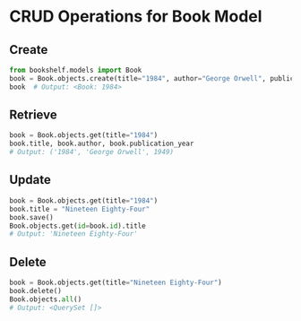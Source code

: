 # CRUD Operations for Book Model

## Create
```python
from bookshelf.models import Book
book = Book.objects.create(title="1984", author="George Orwell", publication_year=1949)
book  # Output: <Book: 1984>
```

## Retrieve
```python
book = Book.objects.get(title="1984")
book.title, book.author, book.publication_year
# Output: ('1984', 'George Orwell', 1949)
```

## Update
```python
book = Book.objects.get(title="1984")
book.title = "Nineteen Eighty-Four"
book.save()
Book.objects.get(id=book.id).title
# Output: 'Nineteen Eighty-Four'
```

## Delete
```python
book = Book.objects.get(title="Nineteen Eighty-Four")
book.delete()
Book.objects.all()
# Output: <QuerySet []>
```

